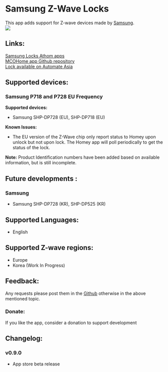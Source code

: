 # Samsung Z-Wave Locks
This app adds support for Z-wave devices made by [Samsung](https://www.samsungsds-nss.com/).  
<a href="https://github.com/AutomateAsia/com.samsung.lock">
  <img src="https://raw.githubusercontent.com/AutomateAsia/com.samsung.lock/master/assets/images/small.jpg">
</a>  

## Links:
[Samsung Locks Athom apps](https://apps.athom.com/app/com.samsung.lock)                    
[MCOHome app Github repository](https://github.com/AutomateAsia/com.samsung.lock)   
[Lock available on Automate Asia](https://h4sh.automate.asia/)   

## Supported devices:
### Samsung P718 and P728 EU Frequency    

**Supported devices:**   
* Samsung SHP-DP728 (EU), SHP-DP718 (EU)

**Known Issues:**   
* The EU version of the Z-Wave chip only report status to Homey upon unlock but not upon lock. The Homey app will poll periodically to get the status of the lock.

**Note:** Product Identification numbers have been added based on available information, but is still incomplete.

## Future developments :
### Samsung
* Samsung SHP-DP728 (KR), SHP-DP525 (KR)

## Supported Languages:
* English   

## Supported Z-wave regions:
* Europe   
* Korea (Work In Progress)  


## Feedback:
Any requests please post them in the  [Github](https://github.com/AutomateAsia/com.samsung/lock) otherwise in the above mentioned topic.     

### Donate:
If you like the app, consider a donation to support development    

## Changelog:     


### v0.9.0
* App store beta release   
